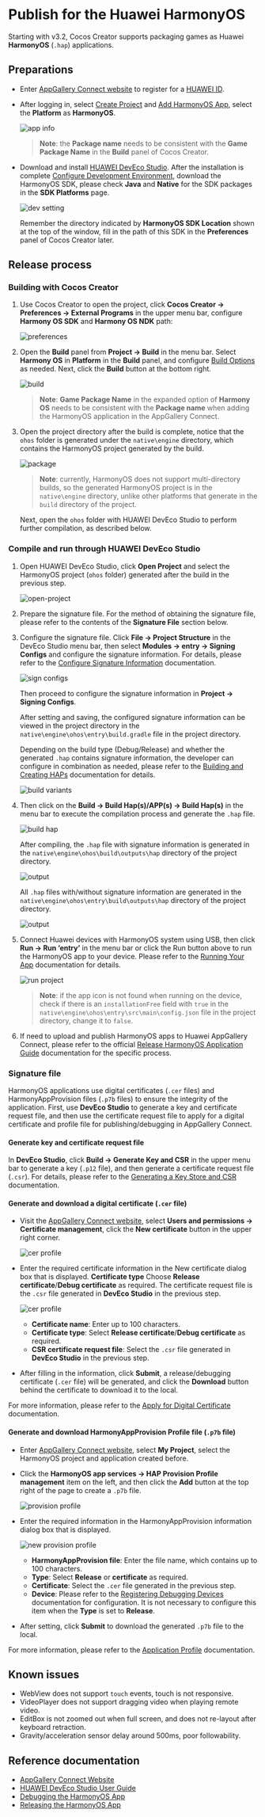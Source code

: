 # Publish for the Huawei HarmonyOS

Starting with v3.2, Cocos Creator supports packaging games as Huawei **HarmonyOS** (`.hap`) applications.

## Preparations

- Enter [AppGallery Connect website](https://developer.huawei.com/consumer/en/service/josp/agc/index.html#/) to register for a [HUAWEI ID](https://developer.huawei.com/consumer/en/doc/start/registration-and-verification-0000001053628148).

- After logging in, select [Create Project](https://developer.huawei.com/consumer/en/doc/distribution/app/agc-harmonyapp-createproject) and [Add HarmonyOS App](https://developer.huawei.com/consumer/en/doc/distribution/app/agc-harmonyapp-createharmonyapp), select the **Platform** as **HarmonyOS**.

  ![app info](./publish-huawei-ohos/app-info.png)

  > **Note**: the **Package name** needs to be consistent with the **Game Package Name** in the **Build** panel of Cocos Creator.

- Download and install [HUAWEI DevEco Studio](https://developer.harmonyos.com/en/develop/deveco-studio#download). After the installation is complete [Configure Development Environment](https://developer.harmonyos.com/en/docs/documentation/doc-guides/environment_config-0000001052902427), download the HarmonyOS SDK, please check **Java** and **Native** for the SDK packages in the **SDK Platforms** page.

  ![dev setting](./publish-huawei-ohos/dev-setting.png)

  Remember the directory indicated by **HarmonyOS SDK Location** shown at the top of the window, fill in the path of this SDK in the **Preferences** panel of Cocos Creator later.

## Release process

### Building with Cocos Creator

1. Use Cocos Creator to open the project, click **Cocos Creator -> Preferences -> External Programs** in the upper menu bar, configure **Harmony OS SDK** and **Harmony OS NDK** path:

    ![preferences](./publish-huawei-ohos/preferences.png)

2. Open the **Build** panel from **Project -> Build** in the menu bar. Select **Harmony OS** in **Platform** in the **Build** panel, and configure [Build Options](./native-options.md#build-options) as needed. Next, click the **Build** button at the bottom right.

    ![build](./publish-huawei-ohos/build.png)

    > **Note**: **Game Package Name** in the expanded option of **Harmony OS** needs to be consistent with the **Package name** when adding the HarmonyOS application in the AppGallery Connect.

3. Open the project directory after the build is complete, notice that the `ohos` folder is generated under the `native\engine` directory, which contains the HarmonyOS project generated by the build.

    ![package](./publish-huawei-ohos/package-ohos.png)

    > **Note**: currently, HarmonyOS does not support multi-directory builds, so the generated HarmonyOS project is in the `native\engine` directory, unlike other platforms that generate in the `build` directory of the project.

    Next, open the `ohos` folder with HUAWEI DevEco Studio to perform further compilation, as described below.

### Compile and run through HUAWEI DevEco Studio

1. Open HUAWEI DevEco Studio, click **Open Project** and select the HarmonyOS project (`ohos` folder) generated after the build in the previous step.

    ![open-project](./publish-huawei-ohos/open-project.png)

2. Prepare the signature file. For the method of obtaining the signature file, please refer to the contents of the **Signature File** section below.

3. Configure the signature file. Click **File -> Project Structure** in the DevEco Studio menu bar, then select **Modules -> entry -> Signing Configs** and configure the signature information. For details, please refer to the [Configure Signature Information](https://developer.harmonyos.com/en/docs/documentation/doc-guides/ide_debug_device-0000001053822404#EN-US_TOPIC_0000001154985555__section19238119191816) documentation.

    ![sign configs](./publish-huawei-ohos/sign-configs-debug.png)

    Then proceed to configure the signature information in **Project -> Signing Configs**.

    After setting and saving, the configured signature information can be viewed in the project directory in the `native\engine\ohos\entry\build.gradle` file in the project directory.

    Depending on the build type (Debug/Release) and whether the generated `.hap` contains signature information, the developer can configure in combination as needed, please refer to the [Building and Creating HAPs](https://developer.harmonyos.com/en/docs/documentation/doc-guides/build_hap-0000001053342418) documentation for details.

    ![build variants](./publish-huawei-ohos/build-variants.png)

4. Then click on the **Build -> Build Hap(s)/APP(s) -> Build Hap(s)** in the menu bar to execute the compilation process and generate the `.hap` file.

    ![build hap](./publish-huawei-ohos/build-hap.png)

    After compiling, the `.hap` file with signature information is generated in the `native\engine\ohos\build\outputs\hap` directory of the project directory.

    ![output](./publish-huawei-ohos/output.png)

    All `.hap` files with/without signature information are generated in the `native\engine\ohos\entry\build\outputs\hap` directory of the project directory.

    ![output](./publish-huawei-ohos/debug-output.png)

5. Connect Huawei devices with HarmonyOS system using USB, then click **Run -> Run ‘entry’** in the menu bar or click the Run button above to run the HarmonyOS app to your device. Please refer to the [Running Your App](https://developer.harmonyos.com/en/docs/documentation/doc-guides/run_phone_tablat-0000001064774652) documentation for details.

    ![run project](./publish-huawei-ohos/run-project.png)

    > **Note**: if the app icon is not found when running on the device, check if there is an `installationFree` field with `true` in the `native\engine\ohos\entry\src\main\config.json` file in the project directory, change it to `false`.

6. If need to upload and publish HarmonyOS apps to Huawei AppGallery Connect, please refer to the official [Release HarmonyOS Application Guide](https://developer.huawei.com/consumer/en/doc/distribution/app/agc-harmonyapp-releaseharmonyapp) documentation for the specific process.

### Signature file

HarmonyOS applications use digital certificates (`.cer` files) and HarmonyAppProvision files (`.p7b` files) to ensure the integrity of the application. First, use **DevEco Studio** to generate a key and certificate request file, and then use the certificate request file to apply for a digital certificate and profile file for publishing/debugging in AppGallery Connect.

#### Generate key and certificate request file

In **DevEco Studio**, click **Build -> Generate Key and CSR** in the upper menu bar to generate a key (`.p12` file), and then generate a certificate request file (`.csr`). For details, please refer to the [Generating a Key Store and CSR](https://developer.harmonyos.com/en/docs/documentation/doc-guides/publish_app-0000001053223745#EN-US_TOPIC_0000001154985553__section7209054153620) documentation.

#### Generate and download a digital certificate (`.cer` file)

- Visit the [AppGallery Connect website](https://developer.huawei.com/consumer/en/service/josp/agc/index.html), select **Users and permissions -> Certificate management**, click the **New certificate** button in the upper right corner.

    ![cer profile](./publish-huawei-ohos/cer-file.png)

- Enter the required certificate information in the New certificate dialog box that is displayed. **Certificate type** Choose **Release certificate**/**Debug certificate** as required. The certificate request file is the `.csr` file generated in **DevEco Studio** in the previous step.

    ![cer profile](./publish-huawei-ohos/new-cer-file.png)

    - **Certificate name**: Enter up to 100 characters.
    - **Certificate type**: Select **Release certificate**/**Debug certificate** as required.
    - **CSR certificate request file**: Select the `.csr` file generated in **DevEco Studio** in the previous step.

- After filling in the information, click **Submit**, a release/debugging certificate (`.cer` file) will be generated, and click the **Download** button behind the certificate to download it to the local.

For more information, please refer to the [Apply for Digital Certificate](https://developer.huawei.com/consumer/en/doc/distribution/app/agc-harmonyapp-debugharmonyapp#h1-1598336089667) documentation.

#### Generate and download HarmonyAppProvision Profile file (`.p7b` file)

- Enter [AppGallery Connect website](https://developer.huawei.com/consumer/en/service/josp/agc/index.html), select **My Project**, select the HarmonyOS project and application created before.

- Click the **HarmonyOS app services -> HAP Provision Profile management** item on the left, and then click the **Add** button at the top right of the page to create a `.p7b` file.

    ![provision profile](./publish-huawei-ohos/provision-profile.png)

- Enter the required information in the HarmonyAppProvision information dialog box that is displayed.

    ![new provision profile](./publish-huawei-ohos/new-provision-profile.png)

    - **HarmonyAppProvision file**: Enter the file name, which contains up to 100 characters.
    - **Type**: Select **Release** or **certificate** as required.
    - **Certificate**: Select the `.cer` file generated in the previous step.
    - **Device**: Please refer to the [Registering Debugging Devices](https://developer.huawei.com/consumer/en/doc/distribution/app/agc-harmonyapp-debugharmonyapp#h1-1598520099105) documentation for configuration. It is not necessary to configure this item when the **Type** is set to **Release**.

- After setting, click **Submit** to download the generated `.p7b` file to the local.

For more information, please refer to the [Application Profile](https://developer.huawei.com/consumer/en/doc/distribution/app/agc-harmonyapp-debugharmonyapp#h1-1598336409517) documentation.

## Known issues

- WebView does not support `touch` events, touch is not responsive.
- VideoPlayer does not support dragging video when playing remote video.
- EditBox is not zoomed out when full screen, and does not re-layout after keyboard retraction.
- Gravity/acceleration sensor delay around 500ms, poor followability.

## Reference documentation

- [AppGallery Connect Website](https://developer.huawei.com/consumer/en/service/josp/agc/index.html#/)
- [HUAWEI DevEco Studio User Guide](https://developer.harmonyos.com/en/docs/documentation/doc-guides/tools_overview-0000001053582387)
- [Debugging the HarmonyOS App](https://developer.harmonyos.com/en/docs/documentation/doc-guides/ide_debug_device-0000001053822404)
- [Releasing the HarmonyOS App](https://developer.harmonyos.com/en/docs/documentation/doc-guides/publish_app-0000001053223745)
